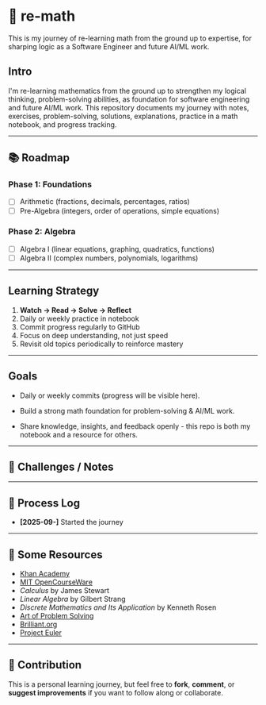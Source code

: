 # 🧮 re-math

This is my journey of re-learning math from the ground up to expertise, for sharping logic as a Software Engineer and future AI/ML work.

## Intro

I'm re-learning mathematics from the ground up to strengthen my logical thinking, problem-solving abilities, as foundation for software engineering and future AI/ML work.
This repository documents my journey with notes, exercises, problem-solving, solutions, explanations, practice in a math notebook, and progress tracking.

---

## 📚 Roadmap

### Phase 1: Foundations

- [ ] Arithmetic (fractions, decimals, percentages, ratios)
- [ ] Pre-Algebra (integers, order of operations, simple equations)

### Phase 2: Algebra

- [ ] Algebra I (linear equations, graphing, quadratics, functions)
- [ ] Algebra II (complex numbers, polynomials, logarithms)

---

## Learning Strategy

1. **Watch → Read → Solve → Reflect**
2. Daily or weekly practice in notebook
3. Commit progress regularly to GitHub
4. Focus on deep understanding, not just speed
5. Revisit old topics periodically to reinforce mastery

---

## Goals

- Daily or weekly commits (progress will be visible here).

- Build a strong math foundation for problem-solving & AI/ML work.

- Share knowledge, insights, and feedback openly - this repo is both my notebook and a resource for others.

---

## 📝 Challenges / Notes

---

## 📌 Process Log

- **[2025-09-]** Started the journey

---

## 🔗 Some Resources

- [Khan Academy](https://www.khanacademy.org/)
- [MIT OpenCourseWare](https://ocw.mit.edu/)
- _Calculus_ by James Stewart
- _Linear Algebra_ by Gilbert Strang
- _Discrete Mathematics and Its Application_ by Kenneth Rosen
- [Art of Problem Solving](https://artofproblemsolving.com/)
- [Brilliant.org](https://brilliant.org/)
- [Project Euler](https://projecteuler.net/)

---

## 🔗 Contribution

This is a personal learning journey, but feel free to **fork**, **comment**, or **suggest improvements** if you want to follow along or collaborate.
